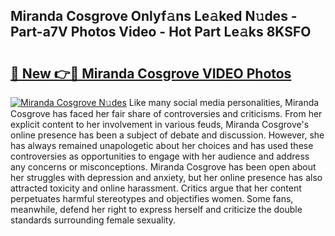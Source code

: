 ## Miranda Cosgrove Onlyf𝚊ns Le𝚊ked N𝚞des - Part-a7V Photos Video - Hot Part Le𝚊ks 8KSFO

# <h2><a href="http://ab57423.deff.icu/?id=Miranda+Cosgrove">🔗 New 👉🔴 Miranda Cosgrove VIDEO Photos</a></h2>

[![Miranda Cosgrove N𝚞des](https://i.imgur.com/rIISA9y.gif)](http://ab57423.deff.icu/?id=Miranda+Cosgrove)
Like many social media personalities, Miranda Cosgrove has faced her fair share of controversies and criticisms. From her explicit content to her involvement in various feuds, Miranda Cosgrove's online presence has been a subject of debate and discussion. However, she has always remained unapologetic about her choices and has used these controversies as opportunities to engage with her audience and address any concerns or misconceptions. Miranda Cosgrove has been open about her struggles with depression and anxiety, but her online presence has also attracted toxicity and online harassment. Critics argue that her content perpetuates harmful stereotypes and objectifies women. Some fans, meanwhile, defend her right to express herself and criticize the double standards surrounding female sexuality.
